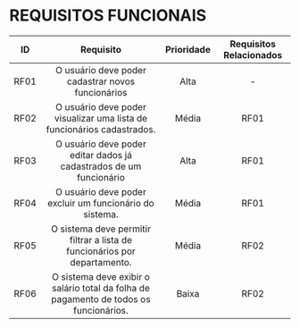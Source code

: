 # REQUISITOS FUNCIONAIS

| ID   |                                 Requisito                                      | Prioridade | Requisitos Relacionados |
| :--: | :----------------------------------------------------------------------------: | :--------: | :---------: |
| RF01 |       O usuário deve poder cadastrar novos funcionários                                       |  Alta      |      -      |
| RF02 |       O usuário deve poder visualizar uma lista de funcionários cadastrados.   |  Média     |    RF01     |
| RF03 |       O usuário deve poder editar dados já cadastrados de um funcionário       |  Alta      |    RF01     |
| RF04 |       O usuário deve poder excluir um funcionário do sistema.                  | Média      | RF01  |
| RF05 |  O sistema deve permitir filtrar a lista de funcionários por departamento.     | Média | RF02 |
| RF06 |  O sistema deve exibir o salário total da folha de pagamento de todos os funcionários. | Baixa | RF02 |


